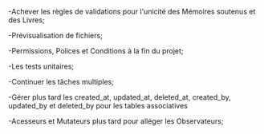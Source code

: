 -Achever les règles de validations pour l'unicité des Mémoires soutenus et des Livres;

-Prévisualisation de fichiers;

-Permissions, Polices et Conditions à la fin du projet;

-Les tests unitaires;

-Continuer les tâches multiples;

-Gérer plus tard les created_at, updated_at, deleted_at, created_by, updated_by et deleted_by pour les tables associatives

-Acesseurs et Mutateurs plus tard pour alléger les Observateurs;
